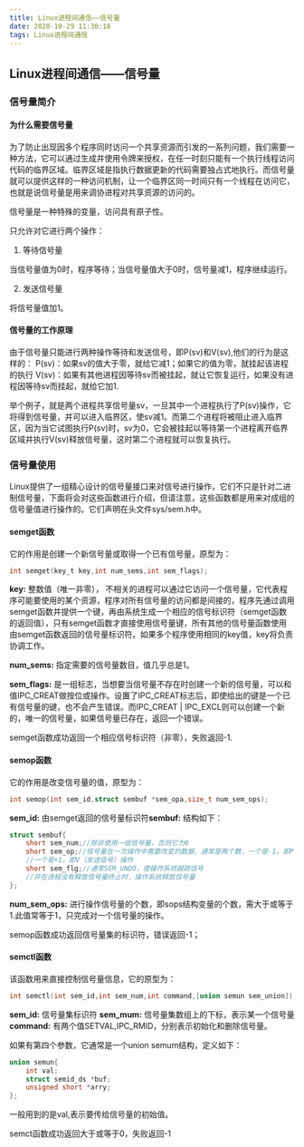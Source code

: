 ```yaml
---
title: Linux进程间通信——信号量
date: 2020-10-29 11:30:18
tags: Linux进程间通信
---
```


## Linux进程间通信——信号量

### 信号量简介

#### 为什么需要信号量

为了防止出现因多个程序同时访问一个共享资源而引发的一系列问题，我们需要一种方法，它可以通过生成并使用令牌来授权，在任一时刻只能有一个执行线程访问代码的临界区域。临界区域是指执行数据更新的代码需要独占式地执行。而信号量就可以提供这样的一种访问机制，让一个临界区同一时间只有一个线程在访问它，也就是说信号量是用来调协进程对共享资源的访问的。
<!--more-->
信号量是一种特殊的变量，访问具有原子性。

只允许对它进行两个操作：

1) 等待信号量

当信号量值为0时，程序等待；当信号量值大于0时，信号量减1，程序继续运行。

2) 发送信号量

将信号量值加1。

#### 信号量的工作原理

由于信号量只能进行两种操作等待和发送信号，即P(sv)和V(sv),他们的行为是这样的：
P(sv)：如果sv的值大于零，就给它减1；如果它的值为零，就挂起该进程的执行
V(sv)：如果有其他进程因等待sv而被挂起，就让它恢复运行，如果没有进程因等待sv而挂起，就给它加1.

举个例子，就是两个进程共享信号量sv，一旦其中一个进程执行了P(sv)操作，它将得到信号量，并可以进入临界区，使sv减1。而第二个进程将被阻止进入临界区，因为当它试图执行P(sv)时，sv为0，它会被挂起以等待第一个进程离开临界区域并执行V(sv)释放信号量，这时第二个进程就可以恢复执行。

### 信号量使用

Linux提供了一组精心设计的信号量接口来对信号进行操作，它们不只是针对二进制信号量，下面将会对这些函数进行介绍，但请注意，这些函数都是用来对成组的信号量值进行操作的。它们声明在头文件sys/sem.h中。

#### semget函数

它的作用是创建一个新信号量或取得一个已有信号量，原型为：

```c
int semget(key_t key,int num_sems,int sem_flags);
```

**key:** 整数值（唯一非零），
不相关的进程可以通过它访问一个信号量，它代表程序可能要使用的某个资源，程序对所有信号量的访问都是间接的，程序先通过调用semget函数并提供一个键，再由系统生成一个相应的信号标识符（semget函数的返回值），只有semget函数才直接使用信号量键，所有其他的信号量函数使用由semget函数返回的信号量标识符。如果多个程序使用相同的key值，key将负责协调工作。

**num_sems:** 指定需要的信号量数目，值几乎总是1。

**sem_flags:** 是一组标志，当想要当信号量不存在时创建一个新的信号量，可以和值IPC_CREAT做按位或操作。设置了IPC_CREAT标志后，即使给出的键是一个已有信号量的键，也不会产生错误。而IPC_CREAT | IPC_EXCL则可以创建一个新的，唯一的信号量，如果信号量已存在，返回一个错误。

semget函数成功返回一个相应信号标识符（非零），失败返回-1.

#### semop函数

它的作用是改变信号量的值，原型为：

```c
int semop(int sem_id,struct sembuf *sem_opa,size_t num_sem_ops);
```

**sem_id:** 由semget返回的信号量标识符**sembuf:** 结构如下：

```c
struct sembuf{
    short sem_num;//除非使用一组信号量，否则它为0
    short sem_op;//信号量在一次操作中需要改变的数据，通常是两个数，一个是-1，即P（等待）操作
    //一个是+1，即V（发送信号）操作
    short sem_flg;//通常SEM_UNDO，使操作系统跟踪信号
    //并在进程没有释放信号量终止时，操作系统释放信号量
};
```

**num_sem_ops:** 进行操作信号量的个数，即sops结构变量的个数，需大于或等于1.此值常等于1，只完成对一个信号量的操作。

semop函数成功返回信号量集的标识符，错误返回-1；

#### semctl函数

该函数用来直接控制信号量信息，它的原型为：

```c
int semctl(int sem_id,int sem_num,int command,[union semun sem_union]);
```

**sem_id:** 信号量集标识符
**sem_mum:** 信号量集数组上的下标，表示某一个信号量
**command:** 有两个值SETVAL,IPC_RMID，分别表示初始化和删除信号量。

如果有第四个参数，它通常是一个union semum结构，定义如下：

```c
union semun{
    int val;
    struct semid_ds *buf;
    unsigned short *arry;
};
```

一般用到的是val,表示要传给信号量的初始值。

semct函数成功返回大于或等于0，失败返回-1
